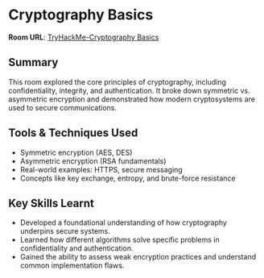 # Cryptography Basics

**Room URL**: [TryHackMe-Cryptography Basics](https://tryhackme.com/room/cryptographybasics)

## Summary  
This room explored the core principles of cryptography, including confidentiality, integrity, and authentication. It broke down symmetric vs. asymmetric encryption and demonstrated how modern cryptosystems are used to secure communications.

## Tools & Techniques Used  
- Symmetric encryption (AES, DES)  
- Asymmetric encryption (RSA fundamentals)  
- Real-world examples: HTTPS, secure messaging  
- Concepts like key exchange, entropy, and brute-force resistance

## Key Skills Learnt 
- Developed a foundational understanding of how cryptography underpins secure systems.  
- Learned how different algorithms solve specific problems in confidentiality and authentication.  
- Gained the ability to assess weak encryption practices and understand common implementation flaws.

